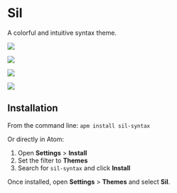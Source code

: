 # Sil

A colorful and intuitive syntax theme.

![](https://raw.githubusercontent.com/silvandiepen/sil-syntax/images/simple.js.png?raw=true)

![](https://raw.githubusercontent.com/silvandiepen/sil-syntax/images/clear.md.png?raw=true)

![](https://raw.githubusercontent.com/silvandiepen/sil-syntax/images/pretty.css.png?raw=true)

![](https://raw.githubusercontent.com/silvandiepen/sil-syntax/images/easy.regexp.png?raw=true)

## Installation

From the command line: `apm install sil-syntax`

Or directly in Atom:

1. Open __Settings__ > __Install__
2. Set the filter to __Themes__
3. Search for `sil-syntax` and click __Install__

Once installed, open __Settings__ > __Themes__ and select __Sil__.
